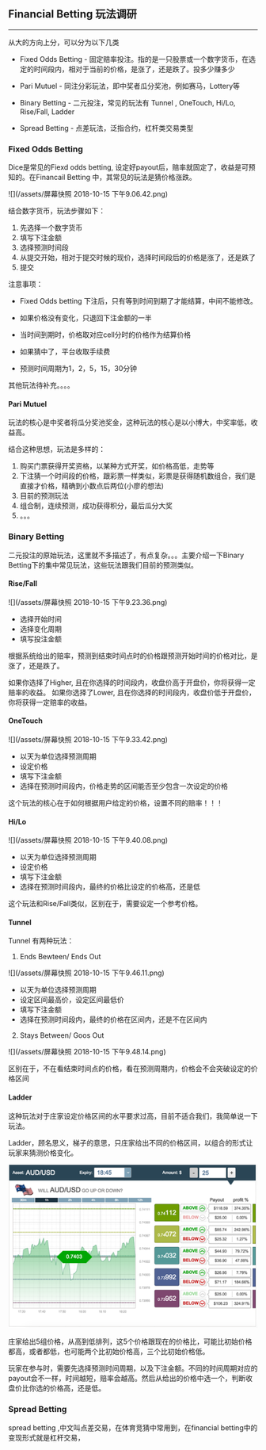 ## Financial Betting 玩法调研
-----------

从大的方向上分，可以分为以下几类

* Fixed Odds Betting - 固定赔率投注。指的是一只股票或一个数字货币，在选定的时间段内，相对于当前的价格，是涨了，还是跌了。投多少赚多少

 
  
* Pari Mutuel - 同注分彩玩法，即中奖者瓜分奖池，例如赛马，Lottery等

 
  
* Binary Betting - 二元投注，常见的玩法有 Tunnel , OneTouch, Hi/Lo, Rise/Fall,  Ladder


* Spread Betting - 点差玩法，泛指合约，杠杆类交易类型    
    
### Fixed Odds Betting

Dice是常见的Fiexd odds betting, 设定好payout后，赔率就固定了，收益是可预知的。在Financail Betting 中，其常见的玩法是猜价格涨跌。


![](/assets/屏幕快照 2018-10-15 下午9.06.42.png)

结合数字货币，玩法步骤如下：

1. 先选择一个数字货币
2. 填写下注金额
3. 选择预测时间段
4. 从提交开始，相对于提交时候的现价，选择时间段后的价格是涨了，还是跌了
5. 提交


注意事项：

* Fixed Odds betting 下注后，只有等到时间到期了才能结算，中间不能修改。
 
* 如果价格没有变化，只退回下注金额的一半
 
* 当时间到期时，价格取对应cell分时的价格作为结算价格
 
* 如果猜中了，平台收取手续费
 
* 预测时间周期为1，2，5，15，30分钟



其他玩法待补充。。。。


#### Pari Mutuel

玩法的核心是中奖者将瓜分奖池奖金，这种玩法的核心是以小博大，中奖率低，收益高。

结合这种思想，玩法是多样的：

1. 购买门票获得开奖资格，以某种方式开奖，如价格高低，走势等
2. 下注猜一个时间段的价格，跟彩票一样类似，彩票是获得随机数组合，我们是直接才价格，精确到小数点后两位(小廖的想法)
3. 目前的预测玩法
4. 组合制，连续预测，成功获得积分，最后瓜分大奖
5. 。。。



###  Binary Betting
二元投注的原始玩法，这里就不多描述了，有点复杂。。。主要介绍一下Binary Betting下的集中常见玩法，这些玩法跟我们目前的预测类似。

#### Rise/Fall

![](/assets/屏幕快照 2018-10-15 下午9.23.36.png)

* 选择开始时间
* 选择变化周期
* 填写投注金额

根据系统给出的赔率，预测到结束时间点时的价格跟预测开始时间的价格对比，是涨了，还是跌了。

如果你选择了Higher, 且在你选择的时间段内，收盘价高于开盘价，你将获得一定赔率的收益。
如果你选择了Lower, 且在你选择的时间段内，收盘价低于开盘价，你将获得一定赔率的收益。


#### OneTouch

![](/assets/屏幕快照 2018-10-15 下午9.33.42.png)


* 以天为单位选择预测周期
* 设定价格
* 填写下注金额
* 选择在预测时间段内，价格走势的区间能否至少包含一次设定的价格


这个玩法的核心在于如何根据用户给定的价格，设置不同的赔率！！！

#### Hi/Lo

![](/assets/屏幕快照 2018-10-15 下午9.40.08.png)

* 以天为单位选择预测周期
* 设定价格
* 填写下注金额
* 选择在预测时间段内，最终的价格比设定的价格高，还是低

这个玩法和Rise/Fall类似，区别在于，需要设定一个参考价格。


#### Tunnel

Tunnel 有两种玩法：

1. Ends Bewteen/ Ends Out

![](/assets/屏幕快照 2018-10-15 下午9.46.11.png)

* 以天为单位选择预测周期
* 设定区间最高价，设定区间最低价
* 填写下注金额
* 选择在预测时间段内，最终的价格在区间内，还是不在区间内


2. Stays Between/ Goos Out

![](/assets/屏幕快照 2018-10-15 下午9.48.14.png)


区别在于，不在看结束时间点的价格，看在预测周期内，价格会不会突破设定的价格区间


#### Ladder

这种玩法对于庄家设定价格区间的水平要求过高，目前不适合我们，我简单说一下玩法。

Ladder，顾名思义，梯子的意思，只庄家给出不同的价格区间，以组合的形式让玩家来猜测价格变化。

![](/assets/binary-options-ladder-example-large.png)

庄家给出5组价格，从高到低排列，这5个价格跟现在的价格比，可能比初始价格都高，或者都低，也可能两个比初始价格高，三个比初始价格低。

玩家在参与时，需要先选择预测时间周期，以及下注金额。不同的时间周期对应的payout会不一样，时间越短，赔率会越高。然后从给出的价格中选一个，判断收盘价比你选的价格高，还是低。


### Spread Betting

spread betting ,中文叫点差交易，在体育竞猜中常用到，在financial betting中的变现形式就是杠杆交易，
